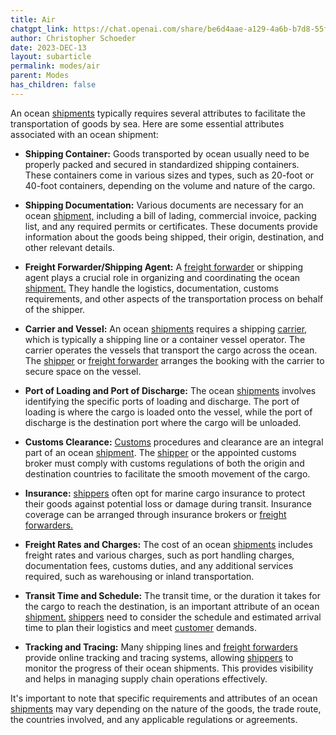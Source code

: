 ```yaml
---
title: Air
chatgpt_link: https://chat.openai.com/share/be6d4aae-a129-4a6b-b7d8-55fb64cc074f
author: Christopher Schoeder
date: 2023-DEC-13
layout: subarticle
permalink: modes/air
parent: Modes
has_children: false
---
```


An ocean <a href="/glossery/shipments">shipments</a> typically requires several attributes to facilitate the transportation of goods by sea. Here are some essential attributes associated with an ocean shipment:

- **Shipping Container:** Goods transported by ocean usually need to be properly packed and secured in standardized shipping containers. These containers come in various sizes and types, such as 20-foot or 40-foot containers, depending on the volume and nature of the cargo.

- **Shipping Documentation:** Various documents are necessary for an ocean <a href="/glossery/shipments">shipment,</a> including a bill of lading, commercial invoice, packing list, and any required permits or certificates. These documents provide information about the goods being shipped, their origin, destination, and other relevant details.

- **Freight Forwarder/Shipping Agent:** A <a href="/parties/freight-forwarder">freight forwarder</a> or shipping agent plays a crucial role in organizing and coordinating the ocean <a href="/glossery/shipments">shipment.</a> They handle the logistics, documentation, customs requirements, and other aspects of the transportation process on behalf of the shipper.

- **Carrier and Vessel:** An ocean <a href="/glossery/shipments">shipments</a> requires a shipping <a href="/carriers/">carrier,</a> which is typically a shipping line or a container vessel operator. The carrier operates the vessels that transport the cargo across the ocean. The <a href="/parties/shipper">shipper</a> or <a href="/parties/freight-forwarder">freight forwarder</a> arranges the booking with the carrier to secure space on the vessel.

- **Port of Loading and Port of Discharge:** The ocean <a href="/glossery/shipments">shipments</a> involves identifying the specific ports of loading and discharge. The port of loading is where the cargo is loaded onto the vessel, while the port of discharge is the destination port where the cargo will be unloaded.

- **Customs Clearance:** <a href="/customs/">Customs</a> procedures and clearance are an integral part of an ocean <a href="/glossery/shipments">shipment<a>. The <a href="/parties/shipper">shipper</a> or the appointed customs broker must comply with customs regulations of both the origin and destination countries to facilitate the smooth movement of the cargo.

- **Insurance:** <a href="/parties/shipper">shippers</a> often opt for marine cargo insurance to protect their goods against potential loss or damage during transit. Insurance coverage can be arranged through insurance brokers or <a href="/parties/freight-forwarder">freight forwarders.</a>

- **Freight Rates and Charges:** The cost of an ocean <a href="/glossery/shipments">shipments</a> includes freight rates and various charges, such as port handling charges, documentation fees, customs duties, and any additional services required, such as warehousing or inland transportation.

- **Transit Time and Schedule:** The transit time, or the duration it takes for the cargo to reach the destination, is an important attribute of an ocean <a href="/glossery/shipments">shipment.</a> <a href="/parties/shipper">shippers</a> need to consider the schedule and estimated arrival time to plan their logistics and meet <a href="/parties/customers">customer</a> demands.

- **Tracking and Tracing:** Many shipping lines and <a href="/parties/freight-forwarder">freight forwarders</a> provide online tracking and tracing systems, allowing <a href="/parties/shipper">shippers</a> to monitor the progress of their ocean shipments. This provides visibility and helps in managing supply chain operations effectively.

It's important to note that specific requirements and attributes of an ocean <a href="/glossery/shipments">shipments</a> may vary depending on the nature of the goods, the trade route, the countries involved, and any applicable regulations or agreements.
